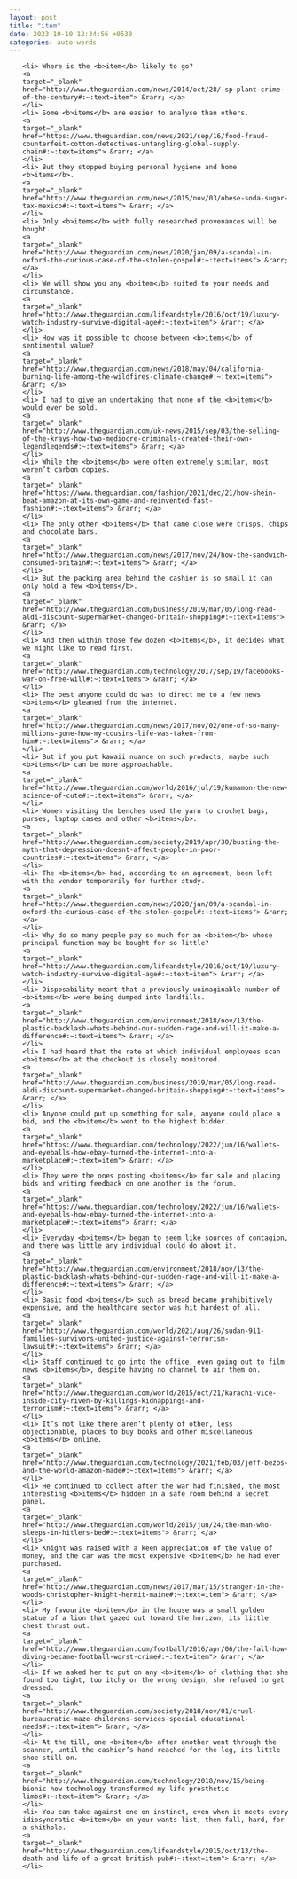 ```yaml
---
layout: post
title: "item"
date: 2023-10-10 12:34:56 +0530
categories: auto-words
---
```

<ol>

    <li> Where is the <b>item</b> likely to go?
    <a 
    target="_blank" 
    href="http://www.theguardian.com/news/2014/oct/28/-sp-plant-crime-of-the-century#:~:text=item"> &rarr; </a>
    </li>
    <li> Some <b>items</b> are easier to analyse than others.
    <a 
    target="_blank" 
    href="https://www.theguardian.com/news/2021/sep/16/food-fraud-counterfeit-cotton-detectives-untangling-global-supply-chain#:~:text=items"> &rarr; </a>
    </li>
    <li> But they stopped buying personal hygiene and home <b>items</b>.
    <a 
    target="_blank" 
    href="http://www.theguardian.com/news/2015/nov/03/obese-soda-sugar-tax-mexico#:~:text=items"> &rarr; </a>
    </li>
    <li> Only <b>items</b> with fully researched provenances will be bought.
    <a 
    target="_blank" 
    href="http://www.theguardian.com/news/2020/jan/09/a-scandal-in-oxford-the-curious-case-of-the-stolen-gospel#:~:text=items"> &rarr; </a>
    </li>
    <li> We will show you any <b>item</b> suited to your needs and circumstance.
    <a 
    target="_blank" 
    href="http://www.theguardian.com/lifeandstyle/2016/oct/19/luxury-watch-industry-survive-digital-age#:~:text=item"> &rarr; </a>
    </li>
    <li> How was it possible to choose between <b>items</b> of sentimental value?
    <a 
    target="_blank" 
    href="http://www.theguardian.com/news/2018/may/04/california-burning-life-among-the-wildfires-climate-change#:~:text=items"> &rarr; </a>
    </li>
    <li> I had to give an undertaking that none of the <b>items</b> would ever be sold.
    <a 
    target="_blank" 
    href="http://www.theguardian.com/uk-news/2015/sep/03/the-selling-of-the-krays-how-two-mediocre-criminals-created-their-own-legendlegends#:~:text=items"> &rarr; </a>
    </li>
    <li> While the <b>items</b> were often extremely similar, most weren’t carbon copies.
    <a 
    target="_blank" 
    href="https://www.theguardian.com/fashion/2021/dec/21/how-shein-beat-amazon-at-its-own-game-and-reinvented-fast-fashion#:~:text=items"> &rarr; </a>
    </li>
    <li> The only other <b>items</b> that came close were crisps, chips and chocolate bars.
    <a 
    target="_blank" 
    href="http://www.theguardian.com/news/2017/nov/24/how-the-sandwich-consumed-britain#:~:text=items"> &rarr; </a>
    </li>
    <li> But the packing area behind the cashier is so small it can only hold a few <b>items</b>.
    <a 
    target="_blank" 
    href="http://www.theguardian.com/business/2019/mar/05/long-read-aldi-discount-supermarket-changed-britain-shopping#:~:text=items"> &rarr; </a>
    </li>
    <li> And then within those few dozen <b>items</b>, it decides what we might like to read first.
    <a 
    target="_blank" 
    href="http://www.theguardian.com/technology/2017/sep/19/facebooks-war-on-free-will#:~:text=items"> &rarr; </a>
    </li>
    <li> The best anyone could do was to direct me to a few news <b>items</b> gleaned from the internet.
    <a 
    target="_blank" 
    href="http://www.theguardian.com/news/2017/nov/02/one-of-so-many-millions-gone-how-my-cousins-life-was-taken-from-him#:~:text=items"> &rarr; </a>
    </li>
    <li> But if you put kawaii nuance on such products, maybe such <b>items</b> can be more approachable.
    <a 
    target="_blank" 
    href="http://www.theguardian.com/world/2016/jul/19/kumamon-the-new-science-of-cute#:~:text=items"> &rarr; </a>
    </li>
    <li> Women visiting the benches used the yarn to crochet bags, purses, laptop cases and other <b>items</b>.
    <a 
    target="_blank" 
    href="http://www.theguardian.com/society/2019/apr/30/busting-the-myth-that-depression-doesnt-affect-people-in-poor-countries#:~:text=items"> &rarr; </a>
    </li>
    <li> The <b>items</b> had, according to an agreement, been left with the vendor temporarily for further study.
    <a 
    target="_blank" 
    href="http://www.theguardian.com/news/2020/jan/09/a-scandal-in-oxford-the-curious-case-of-the-stolen-gospel#:~:text=items"> &rarr; </a>
    </li>
    <li> Why do so many people pay so much for an <b>item</b> whose principal function may be bought for so little?
    <a 
    target="_blank" 
    href="http://www.theguardian.com/lifeandstyle/2016/oct/19/luxury-watch-industry-survive-digital-age#:~:text=item"> &rarr; </a>
    </li>
    <li> Disposability meant that a previously unimaginable number of <b>items</b> were being dumped into landfills.
    <a 
    target="_blank" 
    href="http://www.theguardian.com/environment/2018/nov/13/the-plastic-backlash-whats-behind-our-sudden-rage-and-will-it-make-a-difference#:~:text=items"> &rarr; </a>
    </li>
    <li> I had heard that the rate at which individual employees scan <b>items</b> at the checkout is closely monitored.
    <a 
    target="_blank" 
    href="http://www.theguardian.com/business/2019/mar/05/long-read-aldi-discount-supermarket-changed-britain-shopping#:~:text=items"> &rarr; </a>
    </li>
    <li> Anyone could put up something for sale, anyone could place a bid, and the <b>item</b> went to the highest bidder.
    <a 
    target="_blank" 
    href="https://www.theguardian.com/technology/2022/jun/16/wallets-and-eyeballs-how-ebay-turned-the-internet-into-a-marketplace#:~:text=item"> &rarr; </a>
    </li>
    <li> They were the ones posting <b>items</b> for sale and placing bids and writing feedback on one another in the forum.
    <a 
    target="_blank" 
    href="https://www.theguardian.com/technology/2022/jun/16/wallets-and-eyeballs-how-ebay-turned-the-internet-into-a-marketplace#:~:text=items"> &rarr; </a>
    </li>
    <li> Everyday <b>items</b> began to seem like sources of contagion, and there was little any individual could do about it.
    <a 
    target="_blank" 
    href="http://www.theguardian.com/environment/2018/nov/13/the-plastic-backlash-whats-behind-our-sudden-rage-and-will-it-make-a-difference#:~:text=items"> &rarr; </a>
    </li>
    <li> Basic food <b>items</b> such as bread became prohibitively expensive, and the healthcare sector was hit hardest of all.
    <a 
    target="_blank" 
    href="http://www.theguardian.com/world/2021/aug/26/sudan-911-families-survivors-united-justice-against-terrorism-lawsuit#:~:text=items"> &rarr; </a>
    </li>
    <li> Staff continued to go into the office, even going out to film news <b>items</b>, despite having no channel to air them on.
    <a 
    target="_blank" 
    href="http://www.theguardian.com/world/2015/oct/21/karachi-vice-inside-city-riven-by-killings-kidnappings-and-terrorism#:~:text=items"> &rarr; </a>
    </li>
    <li> It’s not like there aren’t plenty of other, less objectionable, places to buy books and other miscellaneous <b>items</b> online.
    <a 
    target="_blank" 
    href="http://www.theguardian.com/technology/2021/feb/03/jeff-bezos-and-the-world-amazon-made#:~:text=items"> &rarr; </a>
    </li>
    <li> He continued to collect after the war had finished, the most interesting <b>items</b> hidden in a safe room behind a secret panel.
    <a 
    target="_blank" 
    href="http://www.theguardian.com/world/2015/jun/24/the-man-who-sleeps-in-hitlers-bed#:~:text=items"> &rarr; </a>
    </li>
    <li> Knight was raised with a keen appreciation of the value of money, and the car was the most expensive <b>item</b> he had ever purchased.
    <a 
    target="_blank" 
    href="http://www.theguardian.com/news/2017/mar/15/stranger-in-the-woods-christopher-knight-hermit-maine#:~:text=item"> &rarr; </a>
    </li>
    <li> My favourite <b>item</b> in the house was a small golden statue of a lion that gazed out toward the horizon, its little chest thrust out.
    <a 
    target="_blank" 
    href="http://www.theguardian.com/football/2016/apr/06/the-fall-how-diving-became-football-worst-crime#:~:text=item"> &rarr; </a>
    </li>
    <li> If we asked her to put on any <b>item</b> of clothing that she found too tight, too itchy or the wrong design, she refused to get dressed.
    <a 
    target="_blank" 
    href="http://www.theguardian.com/society/2018/nov/01/cruel-bureaucratic-maze-childrens-services-special-educational-needs#:~:text=item"> &rarr; </a>
    </li>
    <li> At the till, one <b>item</b> after another went through the scanner, until the cashier’s hand reached for the leg, its little shoe still on.
    <a 
    target="_blank" 
    href="http://www.theguardian.com/technology/2018/nov/15/being-bionic-how-technology-transformed-my-life-prosthetic-limbs#:~:text=item"> &rarr; </a>
    </li>
    <li> You can take against one on instinct, even when it meets every idiosyncratic <b>item</b> on your wants list, then fall, hard, for a shithole.
    <a 
    target="_blank" 
    href="http://www.theguardian.com/lifeandstyle/2015/oct/13/the-death-and-life-of-a-great-british-pub#:~:text=item"> &rarr; </a>
    </li>
